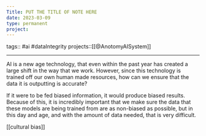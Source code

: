 ```yaml
---
Title: PUT THE TITLE OF NOTE HERE
date: 2023-03-09
type: permanent
project:
---
```


tags::  #ai #dataIntegrity 
projects::[[@AnotomyAISystem]]

---

AI is a new age technology, that even within the past year has created a large shift in the way that we work. However, since this technology is trained off our own human made resources, how can we ensure that the data it is outputting is accurate?

If it were to be fed biased information, it would produce biased results. Because of this, it is incredibly important that we make sure the data that these models are being trained from are as non-biased as possible, but in this day and age, and with the amount of data needed, that is very difficult.

[[cultural bias]]
